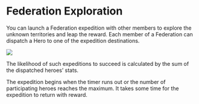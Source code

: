 # Federation Exploration

 You can launch a Federation expedition with other members to explore the unknown territories and leap the reward. Each member of a Federation can dispatch a Hero to one of the expedition destinations.

![](https://s3.ap-northeast-2.amazonaws.com/an2img/guide/603_001FedExploration.PNG)

The likelihood of such expeditions to succeed is calculated by the sum of the dispatched heroes’ stats.

The expedition begins when the timer runs out or the number of participating heroes reaches the maximum. It takes some time for the expedition to return with reward.